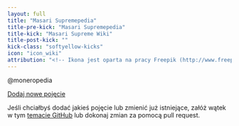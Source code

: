```yaml
---
layout: full
title: "Masari Supremepedia"
title-pre-kick: "Masari Supremepedia"
title-kick: "Masari Supreme Wiki"
title-post-kick: ""
kick-class: "softyellow-kicks"
icon: "icon_wiki"
attribution: "<!-- Ikona jest oparta na pracy Freepik (http://www.freepik.com) i jest licencjonowana przez Creative Commons BY 3.0 -->"
---
```



<div class="row">

@moneropedia

</div>

<p><a href="https://github.com/monero-project/monero-site/new/master/knowledge-base/moneropedia" class="btn-link btn-auto btn-primary">Dodaj nowe pojęcie</a></p>

Jeśli chciałbyś dodać jakieś pojęcie lub zmienić już istniejące, załóż wątek w tym [temacie GitHub](https://github.com/monero-project/monero-site/issues) lub dokonaj zmian za pomocą pull request.
